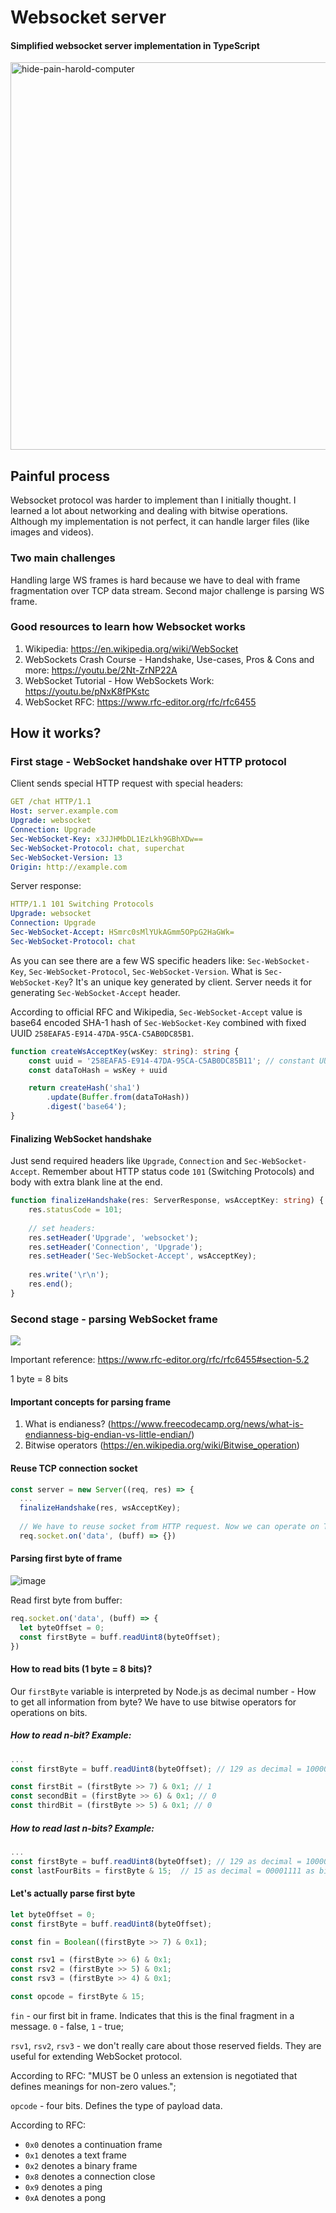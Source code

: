 # Websocket server 
#### Simplified websocket server implementation in TypeScript

<img 
  width="620px" 
  src="https://user-images.githubusercontent.com/43048524/168474871-c24d0ead-dac3-4e31-aa78-3d9b9e90f8b6.jpg"
  alt="hide-pain-harold-computer" 
/>

## Painful process
Websocket protocol was harder to implement than I initially thought. I learned a lot about networking and dealing with bitwise operations. Although my implementation is not perfect, it can handle larger files (like images and videos).

### Two main challenges
Handling large WS frames is hard because we have to deal with frame fragmentation over TCP data stream. Second major challenge is parsing WS frame.

### Good resources to learn how Websocket works
1. Wikipedia: https://en.wikipedia.org/wiki/WebSocket
2. WebSockets Crash Course - Handshake, Use-cases, Pros & Cons and more: https://youtu.be/2Nt-ZrNP22A
3. WebSocket Tutorial - How WebSockets Work: https://youtu.be/pNxK8fPKstc
4. WebSocket RFC: https://www.rfc-editor.org/rfc/rfc6455


## How it works?

### First stage - WebSocket handshake over HTTP protocol
Client sends special HTTP request with special headers:
```yml
GET /chat HTTP/1.1
Host: server.example.com
Upgrade: websocket
Connection: Upgrade
Sec-WebSocket-Key: x3JJHMbDL1EzLkh9GBhXDw==
Sec-WebSocket-Protocol: chat, superchat
Sec-WebSocket-Version: 13
Origin: http://example.com
```

Server response:
```yml
HTTP/1.1 101 Switching Protocols
Upgrade: websocket
Connection: Upgrade
Sec-WebSocket-Accept: HSmrc0sMlYUkAGmm5OPpG2HaGWk=
Sec-WebSocket-Protocol: chat
```

As you can see there are a few WS specific headers like: `Sec-WebSocket-Key`, `Sec-WebSocket-Protocol`, `Sec-WebSocket-Version`. 
What is `Sec-WebSocket-Key`? It's an unique key generated by client. Server needs it for generating `Sec-WebSocket-Accept` header.

According to official RFC and Wikipedia, `Sec-WebSocket-Accept` value is base64 encoded SHA-1 hash of `Sec-WebSocket-Key` combined with fixed UUID `258EAFA5-E914-47DA-95CA-C5AB0DC85B1`.

```ts
function createWsAcceptKey(wsKey: string): string {
    const uuid = '258EAFA5-E914-47DA-95CA-C5AB0DC85B11'; // constant UUID definied in WS docs
    const dataToHash = wsKey + uuid

    return createHash('sha1')
        .update(Buffer.from(dataToHash))
        .digest('base64');
}
```

#### Finalizing WebSocket handshake
Just send required headers like `Upgrade`, `Connection` and `Sec-WebSocket-Accept`. Remember about HTTP status code `101` (Switching Protocols) and body with extra blank line at the end.
```ts
function finalizeHandshake(res: ServerResponse, wsAcceptKey: string) {
    res.statusCode = 101;
    
    // set headers:
    res.setHeader('Upgrade', 'websocket');
    res.setHeader('Connection', 'Upgrade');
    res.setHeader('Sec-WebSocket-Accept', wsAcceptKey);
    
    res.write('\r\n');
    res.end();
}
```

### Second stage - parsing WebSocket frame
<img src="https://user-images.githubusercontent.com/43048524/168477955-780ff531-b2e3-4746-bc9a-549204d6c8c9.png" />

Important reference: https://www.rfc-editor.org/rfc/rfc6455#section-5.2


1 byte = 8 bits

#### Important concepts for parsing frame
1. What is endianess? (https://www.freecodecamp.org/news/what-is-endianness-big-endian-vs-little-endian/)
2. Bitwise operators (https://en.wikipedia.org/wiki/Bitwise_operation)

#### Reuse TCP connection socket
```ts
const server = new Server((req, res) => {
  ...
  finalizeHandshake(res, wsAcceptKey);
   
  // We have to reuse socket from HTTP request. Now we can operate on TCP level
  req.socket.on('data', (buff) => {})
 ```

#### Parsing first byte of frame
![image](https://user-images.githubusercontent.com/43048524/168479784-566fb245-4e01-4088-a043-0c35fe40c7d8.png)

Read first byte from buffer:
```ts
req.socket.on('data', (buff) => {
  let byteOffset = 0;
  const firstByte = buff.readUint8(byteOffset);
})
```

#### How to read bits (1 byte = 8 bits)?
Our `firstByte` variable is interpreted by Node.js as decimal number - How to get all information from byte? We have to use bitwise operators for operations on bits.

##### How to read n-bit? Example:
```ts
...
const firstByte = buff.readUint8(byteOffset); // 129 as decimal = 10000001 as binary

const firstBit = (firstByte >> 7) & 0x1; // 1
const secondBit = (firstByte >> 6) & 0x1; // 0
const thirdBit = (firstByte >> 5) & 0x1; // 0
```

##### How to read last n-bits? Example:
```ts
...
const firstByte = buff.readUint8(byteOffset); // 129 as decimal = 10000001 as binary
const lastFourBits = firstByte & 15;  // 15 as decimal = 00001111 as binary
```

#### Let's actually parse first byte
```ts
let byteOffset = 0;
const firstByte = buff.readUint8(byteOffset);

const fin = Boolean((firstByte >> 7) & 0x1);

const rsv1 = (firstByte >> 6) & 0x1;
const rsv2 = (firstByte >> 5) & 0x1;
const rsv3 = (firstByte >> 4) & 0x1;

const opcode = firstByte & 15;
```

`fin` - our first bit in frame. Indicates that this is the final fragment in a message. `0` - false, `1` - true;

`rsv1`, `rsv2`, `rsv3` - we don't really care about those reserved fields. They are useful for extending WebSocket protocol.

According to RFC: "MUST be 0 unless an extension is negotiated that defines meanings for non-zero values.";

`opcode` - four bits. Defines the type of payload data.

According to RFC: 
- `0x0`  denotes a continuation frame
- `0x1` denotes a text frame
- `0x2` denotes a binary frame
- `0x8` denotes a connection close
- `0x9` denotes a ping
- `0xA` denotes a pong
